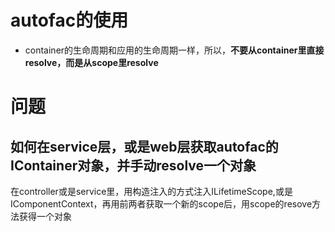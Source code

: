 # autofac的使用
* container的生命周期和应用的生命周期一样，所以，**不要从container里直接resolve，而是从scope里resolve**

# 问题
## 如何在service层，或是web层获取autofac的IContainer对象，并手动resolve一个对象
在controller或是service里，用构造注入的方式注入ILifetimeScope,或是IComponentContext，再用前两者获取一个新的scope后，用scope的resove方法获得一个对象